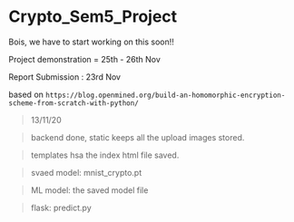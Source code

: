 # Crypto_Sem5_Project

Bois, we have to start working on this soon!!

Project demonstration = 25th - 26th Nov

Report Submission : 23rd Nov

based on ``` https://blog.openmined.org/build-an-homomorphic-encryption-scheme-from-scratch-with-python/ ```


> 13/11/20

> backend done, static keeps all the upload images stored.

> templates hsa the index html file saved.

> svaed model: mnist_crypto.pt

> ML model: the saved model file

> flask: predict.py
